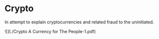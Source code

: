 # Crypto
In attempt to explain cryptocurrencies and related fraud to the uninitiated.

![](./Crypto A Currency for The People-1.pdf)
